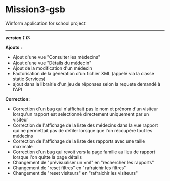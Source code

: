 # Mission3-gsb
Winform application for school project

---------------------------------------------------------------------------------------------------------------------------------------------------------------------

<i><strong>version 1.0:</strong></i>


<strong>Ajouts :</strong>
<ul>
	<li>Ajout d'une vue "Consulter les médecins"</li>
  <li>Ajout d'une vue "Détails du médecin"</li>
  <li>Ajout de la modification d'un médecin</li>
  <li>Factorisation de la génération d'un fichier XML (appelé via la classe static Services)</li>
  <li>ajout dans la librairie d'un jeu de réponses selon la requete demandé à l'API</li>
</ul>

<strong>Correction:</strong>
<ul>
  <li>Correction d'un bug qui n'affichait pas le nom et prénom d'un visiteur lorsqu'un rapport est selectionné directement uniquement par un visiteur</li>
  <li>Correction de l'affichage de la liste des médecins dans la vue rapport qui ne permettait pas de défiler lorsque que l'on réccupére tout les médecins</li>
  <li>Correction de l'affichage de la liste des rapports avec une taille maximale</li>
  <li>Correction d'un bug qui revoit vers la page famille au lieu de rapport lorsque l'on quitte la page détails</li>
  <li>Changement de "prévisualiser un xml" en "rechercher les rapports"</li>
  <li>Changement de "reset filtres" en "rafraichir les filtres"</li>
  <li>Changement de "reset visiteurs" en "rafraichir les visiteurs"</li> 
</ul>
